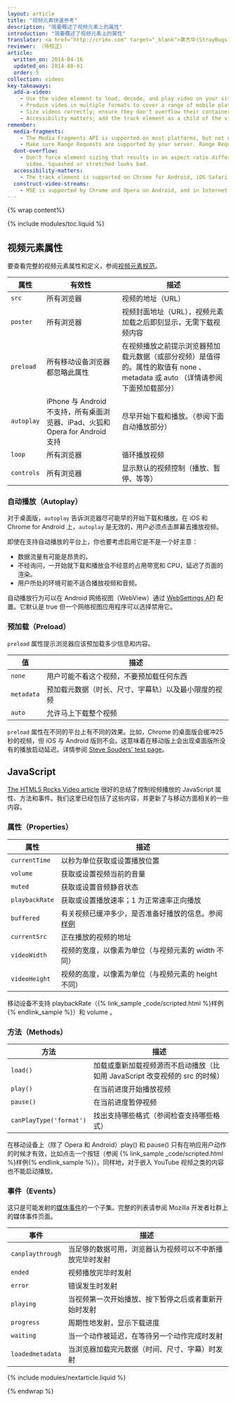 ```yaml
---
layout: article
title: "视频元素快速参考"
description: "简要概述了视频元素上的属性"
introduction: "简要概述了视频元素上的属性"
translator: <a href="http://crimx.com" target="_blank">黄杰华(StrayBugs)</a>
reviewer: （待校正）
article:
  written_on: 2014-04-16
  updated_on: 2014-08-01
  order: 5
collection: videos
key-takeaways:
  add-a-video:
    - Use the video element to load, decode, and play video on your site.
    - Produce video in multiple formats to cover a range of mobile platforms.
    - Size videos correctly; ensure they don't overflow their containers.
    - Accessibility matters; add the track element as a child of the video element.
remember:
  media-fragments:
    - The Media Fragments API is supported on most platforms, but not on iOS.
    - Make sure Range Requests are supported by your server. Range Requests are enabled by default on most servers, but some hosting services may turn them off.
  dont-overflow:
    - Don't force element sizing that results in an aspect ratio different from the original
      video. Squashed or stretched looks bad.
  accessibility-matters:
    - The track element is supported on Chrome for Android, iOS Safari, and all current browsers on desktop except Firefox (see <a href="http://caniuse.com/track" title="Track element support status">caniuse.com/track</a>). There are several polyfills available too. We recommend <a href='//www.delphiki.com/html5/playr/' title='Playr track element polyfill'>Playr</a> or <a href='//captionatorjs.com/' title='Captionator track'>Captionator</a>.
  construct-video-streams:
    - MSE is supported by Chrome and Opera on Android, and in Internet Explorer 11 and Chrome for desktop, with support planned for <a href='http://wiki.mozilla.org/Platform/MediaSourceExtensions' title='Firefox Media Source Extensions implementation timeline'>Firefox</a>.
---
```


{% wrap content%}

{% include modules/toc.liquid %}

<style>

  img, video, object {
    max-width: 100%;
  }

  img.center {
    display: block;
    margin-left: auto;
    margin-right: auto;
  }

</style>

## 视频元素属性

要查看完整的视频元素属性和定义，参阅[视频元素规范](//www.w3.org/TR/html5/embedded-content-0.html#the-video-element)。

<table class="table">
  <thead>
      <th>属性</th>
      <th>有效性</th>
      <th>描述</th>
  </thead>
  <tbody>
    <tr>
      <td data-th="Attribute"><code>src</code></td>
      <td data-th="Availability">所有浏览器</td>
      <td data-th="Description">视频的地址（URL）</td>
    </tr>
    <tr>
      <td data-th="Attribute"><code>poster</code></td>
      <td data-th="Availability">所有浏览器</td>
      <td data-th="Description">视频封面地址（URL），视频元素加载之后即刻显示，无需下载视频内容</td>
    </tr>
    <tr>
      <td data-th="Attribute"><code>preload</code></td>
      <td data-th="Availability">所有移动设备浏览器都忽略此属性</td>
      <td data-th="Description">在视频播放之前提示浏览器预加载元数据（或部分视频）是值得的。属性的取值有 none 、 metadata 或 auto （详情请参阅下面预加载部分）</td>
    </tr>
    <tr>
      <td data-th="Attribute"><code>autoplay</code></td>
      <td data-th="Availability">iPhone 与 Android 不支持，所有桌面浏览器、iPad、火狐和 Opera for Android 支持</td>
      <td data-th="Description">尽早开始下载和播放。（参阅下面自动播放部分）</td>
    </tr>
    <tr>
      <td data-th="Attribute"><code>loop</code></td>
      <td data-th="Availability">所有浏览器</td>
      <td data-th="Description">循环播放视频</td>
    </tr>
    <tr>
      <td data-th="Attribute"><code>controls</code></td>
      <td data-th="Availability">所有浏览器</td>
      <td data-th="Description">显示默认的视频控制（播放、暂停、等等）</td>
    </tr>
  </tbody>
</table>

### 自动播放（Autoplay）

对于桌面版，`autoplay` 告诉浏览器尽可能早的开始下载和播放。在 iOS 和 Chrome for Android 上，`autoplay` 是无效的，用户必须点击屏幕去播放视频。

即使在支持自动播放的平台上，你也要考虑启用它是不是一个好主意：

* 数据流量有可能是昂贵的。
* 不经询问，一开始就下载和播放会不经意的占用带宽和 CPU，延迟了页面的渲染。
* 用户所处的环境可能不适合播放视频和音频。

自动播放行为可以在 Android 网络视图（WebView）通过 [WebSettings API](//developer.android.com/reference/android/webkit/WebSettings.html#setMediaPlaybackRequiresUserGesture(boolean)) 配置。它默认是 true 但一个网络视图应用程序可以选择禁用它。

### 预加载（Preload）

`preload` 属性提示浏览器应该预加载多少信息和内容。

<table>
  <thead>
    <tr>
      <th>值</th>
      <th>描述</th>
    </tr>
  </thead>
  <tbody>
    <tr>
      <td data-th="Value"><code>none</code></td>
      <td data-th="Description">用户可能不看这个视频，不要预加载任何东西</td>
    </tr>
    <tr>
      <td data-th="Value"><code>metadata</code></td>
      <td data-th="Description">预加载元数据（时长、尺寸、字幕轨）以及最小限度的视频</td>
    </tr>
    <tr>
      <td data-th="Value"><code>auto</code></td>
      <td data-th="Description">允许马上下载整个视频</td>
    </tr>
  </tbody>
</table>

`preload` 属性在不同的平台上有不同的效果。比如，Chrome 的桌面版会缓冲25秒的视频，但 iOS 与 Android 版则不会。这意味着在移动版上会出现桌面版所没有的播放启动延迟。详情参阅 [Steve Souders' test page](//stevesouders.com/tests/mediaevents.php)。

## JavaScript

[The HTML5 Rocks Video article](//www.html5rocks.com/en/tutorials/video/basics/#toc-javascript) 很好的总结了控制视频播放的 JavaScript 属性、方法和事件。我们这里已经包括了这些内容，并更新了与移动方面相关的一些内容。

### 属性（Properties）

<table class="table">
  <thead>
    <th>属性</th>
    <th>描述</th>
  </thead>
  <tbody>
    <tr>
      <td data-th="Property"><code>currentTime</code></td>
      <td data-th="Description">以秒为单位获取或设置播放位置</td>
    </tr>
    <tr>
      <td data-th="Property"><code>volume</code></td>
      <td data-th="Description">获取或设置视频当前的音量</td>
    </tr>
    <tr>
      <td data-th="Property"><code>muted</code></td>
      <td data-th="Description">获取或设置音频静音状态</td>
    </tr>
    <tr>
      <td data-th="Property"><code>playbackRate</code></td>
      <td data-th="Description">获取或设置播放速率；1 为正常速率正向播放</td>
    </tr>
    <tr>
      <td data-th="Property"><code>buffered</code></td>
      <td data-th="Description">有关视频已缓冲多少，是否准备好播放的信息。参阅 <a href="http://people.mozilla.org/~cpearce/buffered-demo.html" title="Demo displaying amount of buffered video in a canvas element">样例</a> </td>
    </tr>
    <tr>
      <td data-th="Property"><code>currentSrc</code></td>
      <td data-th="Description">正在播放的视频的地址</td>
    </tr>
    <tr>
      <td data-th="Property"><code>videoWidth</code></td>
      <td data-th="Description">视频的宽度，以像素为单位（与视频元素的 width 不同）</td>
    </tr>
    <tr>
      <td data-th="Property"><code>videoHeight</code></td>
      <td data-th="Description">视频的高度，以像素为单位（与视频元素的 height 不同）</td>
    </tr>
  </tbody>
</table>

移动设备不支持 playbackRate（{% link_sample _code/scripted.html %}样例{% endlink_sample %}）和 volume 。

### 方法（Methods）

<table class="table">
  <thead>
    <th>方法</th>
    <th>描述</th>
  </thead>
  <tbody>
    <tr>
      <td data-th="Method"><code>load()</code></td>
      <td data-th="Description">加载或重新加载视频源而不启动播放（比如用 JavaScript 改变视频的 src 的时候）</td>
    </tr>
    <tr>
      <td data-th="Method"><code>play()</code></td>
      <td data-th="Description">在当前进度开始播放视频</td>
    </tr>
    <tr>
      <td data-th="Method"><code>pause()</code></td>
      <td data-th="Description">在当前进度暂停视频</td>
    </tr>
    <tr>
      <td data-th="Method"><code>canPlayType('format')</code></td>
      <td data-th="Description">找出支持哪些格式（参阅检查支持哪些格式）</td>
    </tr>
  </tbody>
</table>

在移动设备上（除了 Opera 和 Android）play() 和 pause() 只有在响应用户动作的时候才有效，比如点击一个按钮（参阅 {% link_sample _code/scripted.html %}样例{% endlink_sample %}）。同样地，对于嵌入 YouTube 视频之类的内容也不能启动播放。

### 事件（Events）

这只是可能发射的[媒体事件](//developer.mozilla.org/docs/Web/Guide/Events/Media_events)的一个子集。完整的列表请参阅 Mozilla 开发者社群上的媒体事件页面。

<table class="table">
  <thead>
    <th>事件</th>
    <th>描述</th>
  </thead>
  <tbody>
    <tr>
      <td data-th="Event"><code>canplaythrough</code></td>
      <td data-th="Description">当足够的数据可用，浏览器认为视频可以不中断播放完毕时发射</td>
    </tr>
    <tr>
      <td data-th="Event"><code>ended</code></td>
      <td data-th="Description">视频播放完毕时发射</td>
    </tr>
    <tr>
      <td data-th="Event"><code>error</code></td>
      <td data-th="Description">错误发生时发射</td>
    </tr>
    <tr>
      <td data-th="Event"><code>playing</code></td>
      <td data-th="Description">当视频第一次开始播放、按下暂停之后或者重新开始时发射</td>
    </tr>
    <tr>
      <td data-th="Event"><code>progress</code></td>
      <td data-th="Description">周期性地发射，显示下载进度</td>
    </tr>
    <tr>
      <td data-th="Event"><code>waiting</code></td>
      <td data-th="Description">当一个动作被延迟，在等待另一个动作完成时发射</td>
    </tr>
    <tr>
      <td data-th="Event"><code>loadedmetadata</code></td>
      <td data-th="Description">当浏览器加载完元数据（时间、尺寸、字幕）时发射</td>
    </tr>
  </tbody>
</table>

{% include modules/nextarticle.liquid %}

{% endwrap %}
